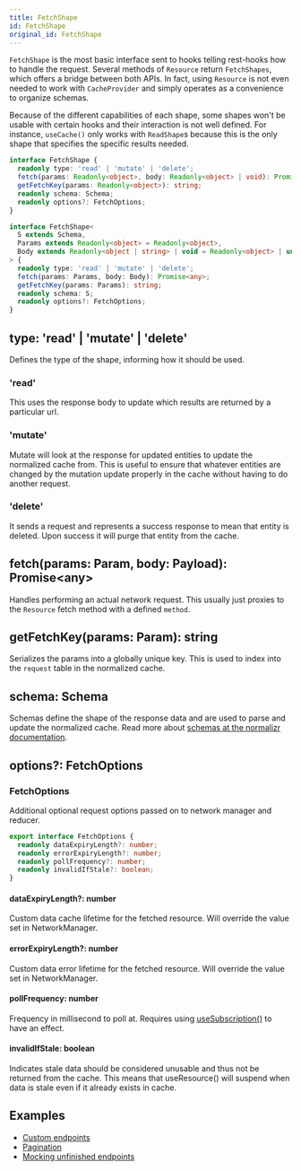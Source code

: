 ```yaml
---
title: FetchShape
id: FetchShape
original_id: FetchShape
---
```


`FetchShape` is the most basic interface sent to hooks telling rest-hooks how to
handle the request. Several methods of `Resource` return `FetchShapes`, which offers a bridge between
both APIs. In fact, using `Resource` is not even needed to work with `CacheProvider` and
simply operates as a convenience to organize schemas.

Because of the different capabilities of each shape, some shapes won't be usable with
certain hooks and their interaction is not well defined. For instance, `useCache()`
only works with `ReadShape`s because this is the only shape that specifies the
specific results needed.

<!--DOCUSAURUS_CODE_TABS-->
<!--Type-->

```typescript
interface FetchShape {
  readonly type: 'read' | 'mutate' | 'delete';
  fetch(params: Readonly<object>, body: Readonly<object> | void): Promise<any>;
  getFetchKey(params: Readonly<object>): string;
  readonly schema: Schema;
  readonly options?: FetchOptions;
}
```

<!--With Generics-->

```typescript
interface FetchShape<
  S extends Schema,
  Params extends Readonly<object> = Readonly<object>,
  Body extends Readonly<object | string> | void = Readonly<object> | undefined
> {
  readonly type: 'read' | 'mutate' | 'delete';
  fetch(params: Params, body: Body): Promise<any>;
  getFetchKey(params: Params): string;
  readonly schema: S;
  readonly options?: FetchOptions;
}
```

<!--END_DOCUSAURUS_CODE_TABS-->

## type: 'read' | 'mutate' | 'delete'

Defines the type of the shape, informing how it should be used.

### 'read'

This uses the response body to update which results are returned by a particular url.

### 'mutate'

Mutate will look at the response for updated entities to update the normalized
cache from. This is useful to ensure that whatever entities are changed by the
mutation update properly in the cache without having to do another request.

### 'delete'

It sends a request and represents a success response to mean that entity is deleted.
Upon success it will purge that entity from the cache.

## fetch(params: Param, body: Payload): Promise\<any\>

Handles performing an actual network request. This usually just proxies to the `Resource`
fetch method with a defined `method`.

## getFetchKey(params: Param): string

Serializes the params into a globally unique key. This is used to index into the `request`
table in the normalized cache.

## schema: Schema

Schemas define the shape of the response data and are used to parse and update
the normalized cache. Read more about [schemas at the normalizr documentation](https://github.com/ntucker/normalizr/blob/master/docs/api.md#schema).

## options?: FetchOptions

### FetchOptions

Additional optional request options passed on to network manager and reducer.

```typescript
export interface FetchOptions {
  readonly dataExpiryLength?: number;
  readonly errorExpiryLength?: number;
  readonly pollFrequency?: number;
  readonly invalidIfStale?: boolean;
}
```

#### dataExpiryLength?: number

Custom data cache lifetime for the fetched resource. Will override the value set in NetworkManager.

#### errorExpiryLength?: number

Custom data error lifetime for the fetched resource. Will override the value set in NetworkManager.

#### pollFrequency: number

Frequency in millisecond to poll at. Requires using [useSubscription()](./useSubscription.md) to have
an effect.

#### invalidIfStale: boolean

Indicates stale data should be considered unusable and thus not be returned from the cache. This means
that useResource() will suspend when data is stale even if it already exists in cache.

## Examples

- [Custom endpoints](../guides/endpoints)
- [Pagination](../guides/pagination)
- [Mocking unfinished endpoints](../guides/mocking-unfinished)
